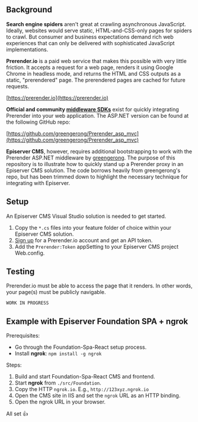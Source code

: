 ﻿## Background

**Search engine spiders** aren't great at crawling asynchronous JavaScript. 
Ideally, websites would serve static, HTML-and-CSS-only pages for spiders to 
crawl. But consumer and business expectations demand rich web experiences that 
can only be delivered with sophisticated JavaScript implementations. 

**Prerender.io** is a paid web service that makes this 
possible with very little friction. It accepts a request for a web page, 
renders it using Google Chrome in headless mode, and returns the HTML and CSS 
outputs as a static, "prerendered" page. The prerendered pages are cached for 
future requests.

[https://prerender.io](https://prerender.io)


**Official and community 
[middleware SDKs](https://prerender.io/documentation/install-middleware)**
exist for quickly integrating Prerender into your web application. The 
ASP.NET version can be found at the following GitHub repo:

[https://github.com/greengerong/Prerender_asp_mvc](https://github.com/greengerong/Prerender_asp_mvc)

**Episerver CMS**, however, requires additional bootstrapping to work with the 
Prerender ASP.NET middleware by [greengerong](https://github.com/greengerong). 
The purpose of this repository is to illustrate how to quickly stand up a 
Prerender proxy in an Episerver CMS solution. The code borrows heavily from 
greengerong's repo, but has been trimmed down to highlight the necessary 
technique for integrating with Episerver.



## Setup

An Episerver CMS Visual Studio solution is needed to get started. 

1. Copy the `*.cs` files into your feature folder of choice within your Episerver CMS solution. 
2. [Sign up](https://prerender.io/signup) for a Prerender.io account and get an API token.
3. Add the `Prerender:Token` appSetting to your Episerver CMS project Web.config.

## Testing

Prerender.io must be able to access the page that it renders. In other words, your page(s) 
must be publicly navigable. 


````````````````````````````````````````````````````````````````````````````````
WORK IN PROGRESS
````````````````````````````````````````````````````````````````````````````````

## Example with Episerver Foundation SPA + ngrok

Prerequisites: 

- Go through the Foundation-Spa-React setup process.
- Install **ngrok**: `npm install -g ngrok`

Steps:

1. Build and start Foundation-Spa-React CMS and frontend.
2. Start **ngrok** from `./src/Foundation`.
3. Copy the HTTP `ngrok.io`. E.g., `http://123xyz.ngrok.io`
4. Open the CMS site in IIS and set the `ngrok` URL as an HTTP binding.
5. Open the ngrok URL in your browser. 

All set 👍
